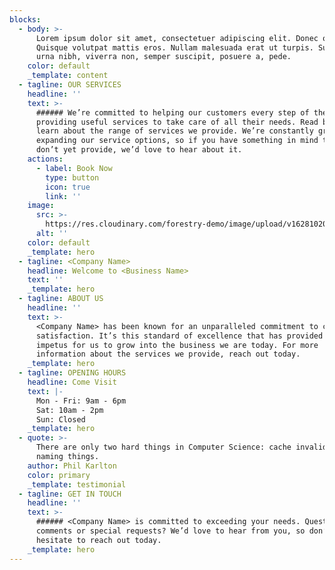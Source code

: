 ```yaml
---
blocks:
  - body: >-
      Lorem ipsum dolor sit amet, consectetuer adipiscing elit. Donec odio.
      Quisque volutpat mattis eros. Nullam malesuada erat ut turpis. Suspendisse
      urna nibh, viverra non, semper suscipit, posuere a, pede.
    color: default
    _template: content
  - tagline: OUR SERVICES
    headline: ''
    text: >-
      ###### We’re committed to helping our customers every step of the way and
      providing useful services to take care of all their needs. Read below to
      learn about the range of services we provide. We’re constantly growing and
      expanding our service options, so if you have something in mind that we
      don’t yet provide, we’d love to hear about it.
    actions:
      - label: Book Now
        type: button
        icon: true
        link: ''
    image:
      src: >-
        https://res.cloudinary.com/forestry-demo/image/upload/v1628102029/tina-cloud-starter/tina-illustration.WebP
      alt: ''
    color: default
    _template: hero
  - tagline: <Company Name>
    headline: Welcome to <Business Name>
    text: ''
    _template: hero
  - tagline: ABOUT US
    headline: ''
    text: >-
      <Company Name> has been known for an unparalleled commitment to customer
      satisfaction. It’s this standard of excellence that has provided the
      impetus for us to grow into the business we are today. For more
      information about the services we provide, reach out today.
    _template: hero
  - tagline: OPENING HOURS
    headline: Come Visit
    text: |-
      Mon - Fri: 9am - 6pm  
      Sat: 10am - 2pm  
      Sun: Closed
    _template: hero
  - quote: >-
      There are only two hard things in Computer Science: cache invalidation and
      naming things.
    author: Phil Karlton
    color: primary
    _template: testimonial
  - tagline: GET IN TOUCH
    headline: ''
    text: >-
      ###### <Company Name> is committed to exceeding your needs. Questions,
      comments or special requests? We’d love to hear from you, so don’t
      hesitate to reach out today.
    _template: hero
---
```


